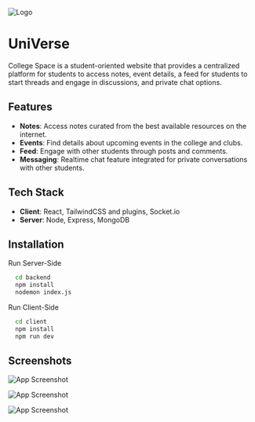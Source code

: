 
![Logo](https://res.cloudinary.com/dea2qvovj/image/upload/v1717587517/my-images/favicon2_crczgb.ico)


# UniVerse


College Space is a student-oriented website that provides a centralized platform for students to access notes, event details, a feed for students to start threads and engage in discussions, and private chat options.


## Features

- **Notes**: Access notes curated from the best available resources on the internet.
- **Events**: Find details about upcoming events in the college and clubs.
- **Feed**: Engage with other students through posts and comments.
- **Messaging**: Realtime chat feature integrated for private conversations with other students.


## Tech Stack

- **Client**: React, TailwindCSS and plugins, Socket.io
- **Server**: Node, Express, MongoDB


## Installation

Run Server-Side

```bash
  cd backend
  npm install
  nodemon index.js
```

Run Client-Side

```bash
  cd client
  npm install
  npm run dev
``` 
## Screenshots

![App Screenshot](https://res.cloudinary.com/dea2qvovj/image/upload/v1717587601/my-images/Screenshot_2024-06-05_170602_q5afdq.png)

![App Screenshot](https://res.cloudinary.com/dea2qvovj/image/upload/v1717587604/my-images/Screenshot_2024-06-05_170620_zxfni5.png)

![App Screenshot](https://res.cloudinary.com/dea2qvovj/image/upload/v1717587595/my-images/Screenshot_2024-06-05_170514_owlg4i.png)


